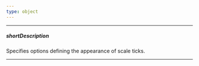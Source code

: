 ```yaml
---
type: object
---
```

---
##### shortDescription
Specifies options defining the appearance of scale ticks.

---

